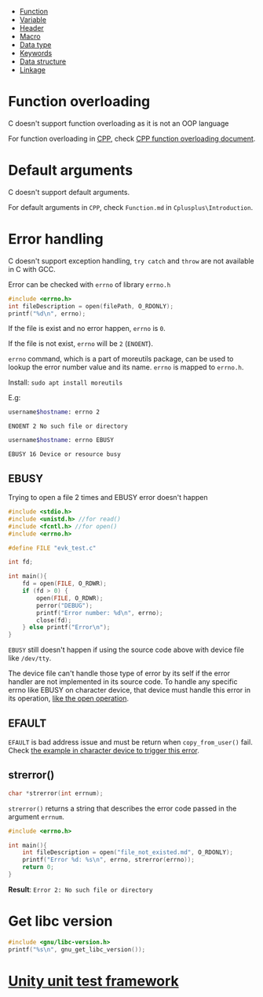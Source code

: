 * [Function](Function)
* [Variable](Variable)
* [Header](https://github.com/TranPhucVinh/C/tree/master/Introduction/Header)
* [Macro](https://github.com/TranPhucVinh/C/tree/master/Introduction/Macro)
* [Data type](https://github.com/TranPhucVinh/C/tree/master/Introduction/Data%20type)
* [Keywords](https://github.com/TranPhucVinh/C/tree/master/Introduction/Keywords)
* [Data structure](https://github.com/TranPhucVinh/C/tree/master/Introduction/Data%20structure)
* [Linkage](Linkage.md)

# Function overloading

C doesn't support function overloading as it is not an OOP language

For function overloading in [CPP](https://github.com/TranPhucVinh/Cplusplus), check [CPP function overloading document](https://github.com/TranPhucVinh/Cplusplus/tree/master/Introduction/Function#function-overloading).

# Default arguments

C doesn't support default arguments.

For default arguments in ``CPP``, check ``Function.md`` in ``Cplusplus\Introduction``.

# Error handling

C doesn't support exception handling, ``try catch`` and ``throw`` are not available in C with GCC.

Error can be checked with ``errno`` of library ``errno.h``

```c
#include <errno.h>
int fileDescription = open(filePath, O_RDONLY);
printf("%d\n", errno);
```

If the file is exist and no error happen, ``errno`` is ``0``.

If the file is not exist, ``errno`` will be ``2`` (``ENOENT``).

``errno`` command, which is a part of moreutils package, can be used to lookup the error number value and its name. ``errno`` is mapped to ``errno.h``.

Install: ``sudo apt install moreutils``

E.g:

```sh
username$hostname: errno 2
```

```
ENOENT 2 No such file or directory
```

```sh
username$hostname: errno EBUSY
```

```
EBUSY 16 Device or resource busy
```

## EBUSY

Trying to open a file 2 times and EBUSY error doesn't happen

```c
#include <stdio.h>
#include <unistd.h> //for read()
#include <fcntl.h> //for open()
#include <errno.h>

#define FILE "evk_test.c"

int fd;

int main(){
    fd = open(FILE, O_RDWR);
    if (fd > 0) {
        open(FILE, O_RDWR);
        perror("DEBUG");
        printf("Error number: %d\n", errno);
        close(fd);
    } else printf("Error\n");
}
```

``EBUSY`` still doesn't happen if using the source code above with device file like ``/dev/tty``.

The device file can't handle those type of error by its self if the error handler are not implemented in its source code. To handle any specific errno like EBUSY on character device, that device must handle this error in its operation, [like the open operation](https://github.com/TranPhucVinh/C/blob/master/Kernel/Character%20device/Create%20character%20device/README.md#handle-specific-error-from-errno-from-userspace).

## EFAULT

``EFAULT`` is bad address issue and must be return when ``copy_from_user()`` fail. Check [the example in character device to trigger this error](https://github.com/TranPhucVinh/C/blob/master/Kernel/Character%20device/README.md#operation-with-character-device-by-ioctl).

## strerror()

```c
char *strerror(int errnum);
```

``strerror()`` returns a string that describes the error code passed in the argument ``errnum``.

```c
#include <errno.h>

int main(){
    int fileDescription = open("file_not_existed.md", O_RDONLY);
    printf("Error %d: %s\n", errno, strerror(errno));
    return 0;
}
```
**Result**: ``Error 2: No such file or directory``

# Get libc version

```c
#include <gnu/libc-version.h>
printf("%s\n", gnu_get_libc_version());
```
# [Unity unit test framework](Unit%20test.md)
